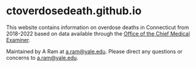 # ctoverdosedeath.github.io
This website contains information on overdose deaths in Connecticut from 2018-2022 based on data available through the [Office of the Chief Medical Examiner](https://portal.ct.gov/ocme).

Maintained by A Ram at a.ram@yale.edu. Please direct any questions or concerns to a.ram@yale.edu. 

